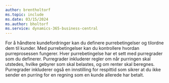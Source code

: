 ```yaml
---
author: brentholtorf
ms.topic: include
ms.date: 03/15/2024
ms.author: bholtorf
ms.service: dynamics-365-business-central
---
```

For å håndtere kundefordringer kan du definere purrebetingelser og tilordne dem til kunder. Med purrebetingelser kan du kontrollere hvordan purreprosessen fungerer. Hver purrebetingelse har et sett med purregrader som du definerer. Purregrader inkluderer regler om når purringen skal utstedes, hvilke gebyrer som skal belastes, og om renter skal beregnes. Purregrader inkluderer også en innstilling for respittid som sikrer at du ikke sender en purring for en regning som en kunde allerede har betalt.
